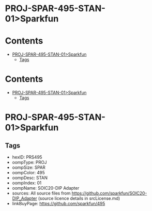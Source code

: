 
PROJ-SPAR-495-STAN-01>Sparkfun
==============================

Contents
========

* [PROJ-SPAR-495-STAN-01>Sparkfun](#proj-spar-495-stan-01sparkfun)
	* [Tags](#tags)

Contents
========

* [PROJ-SPAR-495-STAN-01>Sparkfun](#proj-spar-495-stan-01sparkfun)
	* [Tags](#tags)

# PROJ-SPAR-495-STAN-01>Sparkfun

## Tags

- hexID: PRS495
- oompType: PROJ
- oompSize: SPAR
- oompColor: 495
- oompDesc: STAN
- oompIndex: 01
- oompName: SOIC20-DIP Adapter
- sources: All source files from https://github.com/sparkfun/SOIC20-DIP_Adapter (source licence details in srcLicense.md)
- linkBuyPage: https://github.com/sparkfun/495

